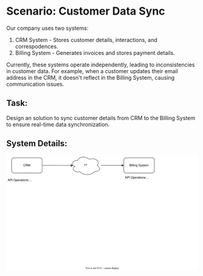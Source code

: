 # Scenario: Customer Data Sync

Our company uses two systems:

1. CRM System - Stores customer details, interactions, and correspodences. 
2. Billing System - Generates invoices and stores payment details.

Currently, these systems operate independently, leading to inconsistencies in customer data. For example, when a customer updates their email address in the CRM, it doesn't reflect in the Billing System, causing communication issues.

## Task:

Design an solution to sync customer details from CRM to the Billing System to ensure real-time data synchronization.

## System Details:

![system-itg](system-itg.drawio.svg)

<!-- ## Discussion Points:
* How would you ensure backward compatibility if one system changes?
* How would you test and validate the integration?
* What potential challenges do you foresee? -->